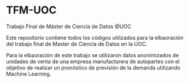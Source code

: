 # TFM-UOC
Trabajo Final de Máster de Ciencia de Datos @UOC

Este repositorio contiene todos los códigos utilizados para la elbaoración del trabajo final de Master de Ciencia de Datos en la UOC. 

Para la elbaoración de este trabajo se utilizaron datos anonimizados de unidades de venta de una empresa manufacturera de autopartes con el objetivo de realizar un pronóstico de previsión de la demanda utilizando Machine Learning.
